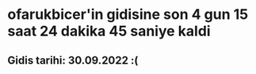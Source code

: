 # ofarukbicer'in gidisine son 4 gun 15 saat 24 dakika 45 saniye kaldi

## Gidis tarihi: 30.09.2022 :(